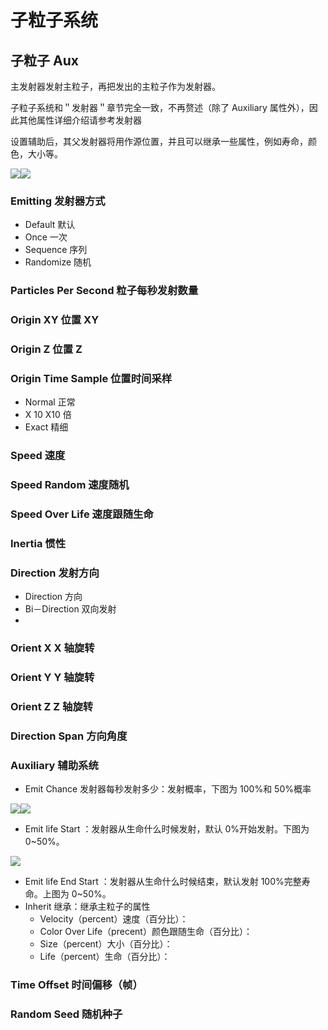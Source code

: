 # 子粒子系统

## 子粒子 Aux

主发射器发射主粒子，再把发出的主粒子作为发射器。

子粒子系统和＂发射器＂章节完全一致，不再赘述（除了 Auxiliary 属性外），因此其他属性详细介绍请参考发射器

设置辅助后，其父发射器将用作源位置，并且可以继承一些属性，例如寿命，颜色，大小等。

![](http://cdn.yuelili.com/202020111359-O.png)![](http://cdn.yuelili.com/202020111359-5.png)

### Emitting 发射器方式

- Default 默认
- Once 一次
- Sequence 序列
- Randomize 随机

### Particles Per Second 粒子每秒发射数量

### Origin XY 位置 XY

### Origin Z 位置 Z

### Origin Time Sample 位置时间采样

- Normal 正常
- X 10 X10 倍
- Exact 精细

### Speed 速度

### Speed Random 速度随机

### Speed Over Life 速度跟随生命

### Inertia 惯性

### Direction 发射方向

- Direction 方向
- Bi－Direction 双向发射
-

### Orient X X 轴旋转

### Orient Y Y 轴旋转

### Orient Z Z 轴旋转

### Direction Span 方向角度

### Auxiliary 辅助系统

- Emit Chance 发射器每秒发射多少：发射概率，下图为 100%和 50%概率

![](http://cdn.yuelili.com/202020140100-X.png)![](http://cdn.yuelili.com/202020140102-d.png)

- Emit life Start ：发射器从生命什么时候发射，默认 0%开始发射。下图为 0~50%。

![](http://cdn.yuelili.com/202020140108-B.png)

- Emit life End Start ：发射器从生命什么时候结束，默认发射 100%完整寿命。上图为 0~50%。
- Inherit 继承：继承主粒子的属性
  - Velocity（percent）速度（百分比）：
  - Color Over Life（precent）颜色跟随生命（百分比）：
  - Size（percent）大小（百分比）：
  - Life（percent）生命（百分比）：

### Time Offset 时间偏移（帧）

### Random Seed 随机种子
